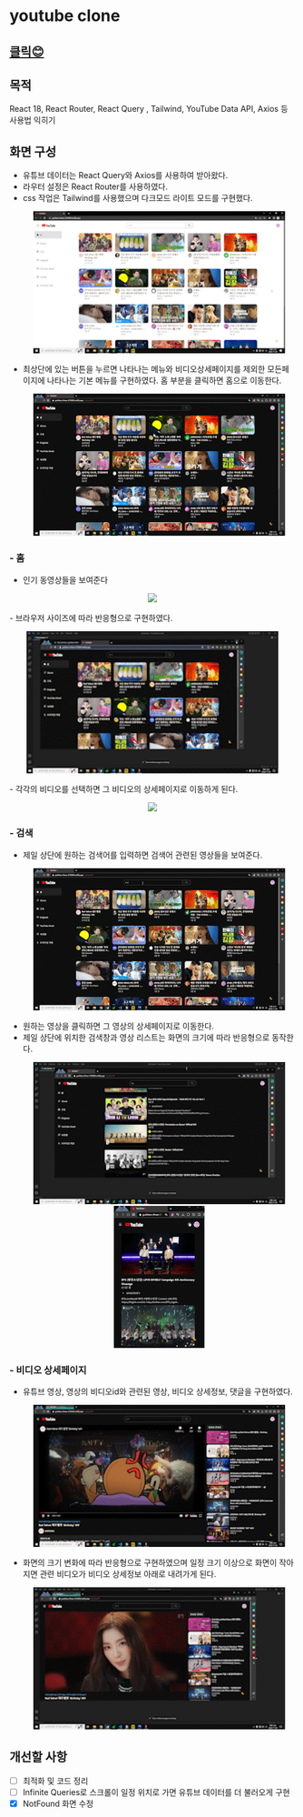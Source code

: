 # youtube clone

## [클릭😊](https://guileless-kheer-270589.netlify.app/)

## 목적

React 18, React Router, React Query , Tailwind, YouTube Data API, Axios 등 사용법 익히기

## 화면 구성

- 유튜브 데이터는 React Query와 Axios를 사용하여 받아왔다.
- 라우터 설정은 React Router를 사용하였다.
- css 작업은 Tailwind를 사용했으며 다크모드 라이트 모드를 구현했다.
  <p align="center">
  <img src="./public/img/다크모드.gif" height="250" />
  </p>
- 최상단에 있는 버튼을 누르면 나타나는 메뉴와 비디오상세페이지를 제외한 모든페이지에 나타나는 기본 메뉴를 구현하였다. 홈 부분을 클릭하면 홈으로 이동한다.
  <p align="center">
  <img src="./public/img/사이드바.gif" height="250" />
  </p>

### - 홈

- 인기 동영상들을 보여준다
<p align="center">
  <img src="./public/img/홈.jpg" height="250" />
</p>
- 브라우저 사이즈에 따라 반응형으로 구현하였다.
  <p align="center">
  <img src="./public/img/홈_반응형.gif" height="250" />
  </p>
- 각각의 비디오를 선택하면 그 비디오의 상세페이지로 이동하게 된다.
  <p align="center">
  <img src="./public/img/상세페이지이동.gif" height="250" />
  </p>

### - 검색

- 제일 상단에 원하는 검색어를 입력하면 검색어 관련된 영상들을 보여준다.
  <p align="center">
  <img src="./public/img/검색.gif" height="250" />
  </p>
- 원하는 영상을 클릭하면 그 영상의 상세페이지로 이동한다.
- 제일 상단에 위치한 검색창과 영상 리스트는 화면의 크기에 따라 반응형으로 동작한다.
  <p align="center">
  <img src="./public/img/검색반응형.gif" height="250" />
  <img src="./public/img/작은검색창.gif" height="250" />
  </p>

### - 비디오 상세페이지

- 유튜브 영상, 영상의 비디오id와 관련된 영상, 비디오 상세정보, 댓글을 구현하였다.
  <p align="center">
  <img src="./public/img/상세페이지구성.gif" height="250" />
  </p>
- 화면의 크기 변화에 따라 반응형으로 구현하였으며 일정 크기 이상으로 화면이 작아지면 관련 비디오가 비디오 상세정보 아래로 내려가게 된다.
  <p align="center">
  <img src="./public/img/상세페이지반응형.gif" height="250" />
  </p>

## 개선할 사항

- [ ] 최적화 및 코드 정리
- [ ] Infinite Queries로 스크롤이 일정 위치로 가면 유튜브 데이터를 더 불러오게 구현
- [x] NotFound 화면 수정
